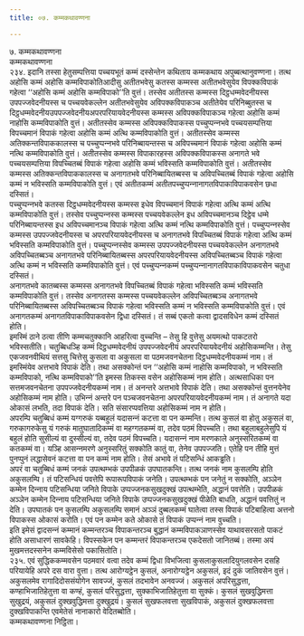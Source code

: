 ```yaml
---
title: ०७. कम्मकथावण्णना

---
```

७. कम्मकथावण्णना  
कम्मकथावण्णना  
२३४. इदानि तस्सा हेतुसम्पत्तिया पच्‍चयभूतं कम्मं दस्सेन्तेन कथिताय कम्मकथाय अपुब्बत्थानुवण्णना। तत्थ अहोसि कम्मं अहोसि कम्मविपाकोतिआदीसु अतीतभवेसु कतस्स कम्मस्स अतीतभवेसुयेव विपक्‍कविपाकं गहेत्वा ‘‘अहोसि कम्मं अहोसि कम्मविपाको’’ति वुत्तं। तस्सेव अतीतस्स कम्मस्स दिट्ठधम्मवेदनीयस्स उपपज्‍जवेदनीयस्स च पच्‍चयवेकल्‍लेन अतीतभवेसुयेव अविपक्‍कविपाकञ्‍च अतीतेयेव परिनिब्बुतस्स च दिट्ठधम्मवेदनीयउपपज्‍जवेदनीयअपरपरियायवेदनीयस्स कम्मस्स अविपक्‍कविपाकञ्‍च गहेत्वा अहोसि कम्मं नाहोसि कम्मविपाकोति वुत्तं। अतीतस्सेव कम्मस्स अविपक्‍कविपाकस्स पच्‍चुप्पन्‍नभवे पच्‍चयसम्पत्तिया विपच्‍चमानं विपाकं गहेत्वा अहोसि कम्मं अत्थि कम्मविपाकोति वुत्तं। अतीतस्सेव कम्मस्स अतिक्‍कन्तविपाककालस्स च पच्‍चुप्पन्‍नभवे परिनिब्बायन्तस्स च अविपच्‍चमानं विपाकं गहेत्वा अहोसि कम्मं नत्थि कम्मविपाकोति वुत्तं। अतीतस्सेव कम्मस्स विपाकारहस्स अविपक्‍कविपाकस्स अनागते भवे पच्‍चयसम्पत्तिया विपच्‍चितब्बं विपाकं गहेत्वा अहोसि कम्मं भविस्सति कम्मविपाकोति वुत्तं। अतीतस्सेव कम्मस्स अतिक्‍कन्तविपाककालस्स च अनागतभवे परिनिब्बायितब्बस्स च अविपच्‍चितब्बं विपाकं गहेत्वा अहोसि कम्मं न भविस्सति कम्मविपाकोति वुत्तं। एवं अतीतकम्मं अतीतपच्‍चुप्पन्‍नानागतविपाकाविपाकवसेन छधा दस्सितं।  
पच्‍चुप्पन्‍नभवे कतस्स दिट्ठधम्मवेदनीयस्स कम्मस्स इधेव विपच्‍चमानं विपाकं गहेत्वा अत्थि कम्मं अत्थि कम्मविपाकोति वुत्तं। तस्सेव पच्‍चुप्पन्‍नस्स कम्मस्स पच्‍चयवेकल्‍लेन इध अविपच्‍चमानञ्‍च दिट्ठेव धम्मे परिनिब्बायन्तस्स इध अविपच्‍चमानञ्‍च विपाकं गहेत्वा अत्थि कम्मं नत्थि कम्मविपाकोति वुत्तं। पच्‍चुप्पन्‍नस्सेव कम्मस्स उपपज्‍जवेदनीयस्स च अपरपरियायवेदनीयस्स च अनागतभवे विपच्‍चितब्बं विपाकं गहेत्वा अत्थि कम्मं भविस्सति कम्मविपाकोति वुत्तं। पच्‍चुप्पन्‍नस्सेव कम्मस्स उपपज्‍जवेदनीयस्स पच्‍चयवेकल्‍लेन अनागतभवे अविपच्‍चितब्बञ्‍च अनागतभवे परिनिब्बायितब्बस्स अपरपरियायवेदनीयस्स अविपच्‍चितब्बञ्‍च विपाकं गहेत्वा अत्थि कम्मं न भविस्सति कम्मविपाकोति वुत्तं। एवं पच्‍चुप्पन्‍नकम्मं पच्‍चुप्पन्‍नानागतविपाकाविपाकवसेन चतुधा दस्सितं।  
अनागतभवे कातब्बस्स कम्मस्स अनागतभवे विपच्‍चितब्बं विपाकं गहेत्वा भविस्सति कम्मं भविस्सति कम्मविपाकोति वुत्तं। तस्सेव अनागतस्स कम्मस्स पच्‍चयवेकल्‍लेन अविपच्‍चितब्बञ्‍च अनागतभवे परिनिब्बायितब्बस्स अविपच्‍चितब्बञ्‍च विपाकं गहेत्वा भविस्सति कम्मं न भविस्सति कम्मविपाकोति वुत्तं। एवं अनागतकम्मं अनागतविपाकाविपाकवसेन द्विधा दस्सितं। तं सब्बं एकतो कत्वा द्वादसविधेन कम्मं दस्सितं होति।  
इमस्मिं ठाने ठत्वा तीणि कम्मचतुक्‍कानि आहरित्वा वुच्‍चन्ति – तेसु हि वुत्तेसु अयमत्थो पाकटतरो भविस्सतीति। चतुब्बिधञ्हि कम्मं दिट्ठधम्मवेदनीयं उपपज्‍जवेदनीयं अपरपरियायवेदनीयं अहोसिकम्मन्ति। तेसु एकजवनवीथियं सत्तसु चित्तेसु कुसला वा अकुसला वा पठमजवनचेतना दिट्ठधम्मवेदनीयकम्मं नाम। तं इमस्मिंयेव अत्तभावे विपाकं देति। तथा असक्‍कोन्तं पन ‘‘अहोसि कम्मं नाहोसि कम्मविपाको, न भविस्सति कम्मविपाको, नत्थि कम्मविपाको’’ति इमस्स तिकस्स वसेन अहोसिकम्मं नाम होति। अत्थसाधिका पन सत्तमजवनचेतना उपपज्‍जवेदनीयकम्मं नाम। तं अनन्तरे अत्तभावे विपाकं देति। तथा असक्‍कोन्तं वुत्तनयेनेव अहोसिकम्मं नाम होति। उभिन्‍नं अन्तरे पन पञ्‍चजवनचेतना अपरपरियायवेदनीयकम्मं नाम। तं अनागते यदा ओकासं लभति, तदा विपाकं देति। सति संसारप्पवत्तिया अहोसिकम्मं नाम न होति।  
अपरम्पि चतुब्बिधं कम्मं यग्गरुकं यब्बहुलं यदासन्‍नं कटत्ता वा पन कम्मन्ति। तत्थ कुसलं वा होतु अकुसलं वा, गरुकागरुकेसु यं गरुकं मातुघातादिकम्मं वा महग्गतकम्मं वा, तदेव पठमं विपच्‍चति। तथा बहुलाबहुलेसुपि यं बहुलं होति सुसील्यं वा दुस्सील्यं वा, तदेव पठमं विपच्‍चति। यदासन्‍नं नाम मरणकाले अनुस्सरितकम्मं वा कतकम्मं वा। यञ्हि आसन्‍नमरणे अनुस्सरितुं सक्‍कोति कातुं वा, तेनेव उपपज्‍जति। एतेहि पन तीहि मुत्तं पुनप्पुनं लद्धासेवनं कटत्ता वा पन कम्मं नाम होति। तेसं अभावे तं पटिसन्धिं आकड्ढति।  
अपरं वा चतुब्बिधं कम्मं जनकं उपत्थम्भकं उपपीळकं उपघातकन्ति। तत्थ जनकं नाम कुसलम्पि होति अकुसलम्पि। तं पटिसन्धियं पवत्तेपि रूपारूपविपाकं जनेति। उपत्थम्भकं पन जनेतुं न सक्‍कोति, अञ्‍ञेन कम्मेन दिन्‍नाय पटिसन्धिया जनिते विपाके उप्पज्‍जनकसुखदुक्खं उपत्थम्भेति, अद्धानं पवत्तेति। उपपीळकं अञ्‍ञेन कम्मेन दिन्‍नाय पटिसन्धिया जनिते विपाके उप्पज्‍जनकसुखदुक्खं पीळेति बाधति, अद्धानं पवत्तितुं न देति। उपघातकं पन कुसलम्पि अकुसलम्पि समानं अञ्‍ञं दुब्बलकम्मं घातेत्वा तस्स विपाकं पटिबाहित्वा अत्तनो विपाकस्स ओकासं करोति। एवं पन कम्मेन कते ओकासे तं विपाकं उप्पन्‍नं नाम वुच्‍चति।  
इति इमेसं द्वादसन्‍नं कम्मानं कम्मन्तरञ्‍च विपाकन्तरञ्‍च बुद्धानं कम्मविपाकञाणस्सेव याथावसरसतो पाकटं होति असाधारणं सावकेहि। विपस्सकेन पन कम्मन्तरं विपाकन्तरञ्‍च एकदेसतो जानितब्बं। तस्मा अयं मुखमत्तदस्सनेन कम्मविसेसो पकासितोति।  
२३५. एवं सुद्धिककम्मवसेन पठमवारं वत्वा तदेव कम्मं द्विधा विभजित्वा कुसलाकुसलादियुगलवसेन दसहि परियायेहि अपरे दस वारा वुत्ता। तत्थ आरोग्यट्ठेन कुसलं, अनारोग्यट्ठेन अकुसलं, इदं दुकं जातिवसेन वुत्तं। अकुसलमेव रागादिदोससंयोगेन सावज्‍जं, कुसलं तदभावेन अनवज्‍जं। अकुसलं अपरिसुद्धत्ता, कण्हाभिजातिहेतुत्ता वा कण्हं, कुसलं परिसुद्धत्ता, सुक्‍काभिजातिहेतुत्ता वा सुक्‍कं। कुसलं सुखवुद्धिमत्ता सुखुद्रयं, अकुसलं दुक्खवुद्धिमत्ता दुक्खुद्रयं। कुसलं सुखफलवत्ता सुखविपाकं, अकुसलं दुक्खफलवत्ता दुक्खविपाकन्ति एवमेतेसं नानाकारो वेदितब्बोति।  
कम्मकथावण्णना निट्ठिता।  